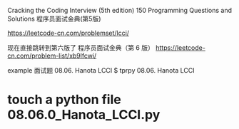 Cracking the Coding Interview (5th edition)
150 Programming Questions and Solutions
程序员面试金典(第5版)

https://leetcode-cn.com/problemset/lcci/


现在直接跳转到第六版了
程序员面试金典（第 6 版）
https://leetcode-cn.com/problem-list/xb9lfcwi/


example
面试题 08.06. Hanota LCCI
$ tprpy 08.06. Hanota LCCI
# touch a python file  08.06.0_Hanota_LCCI.py
